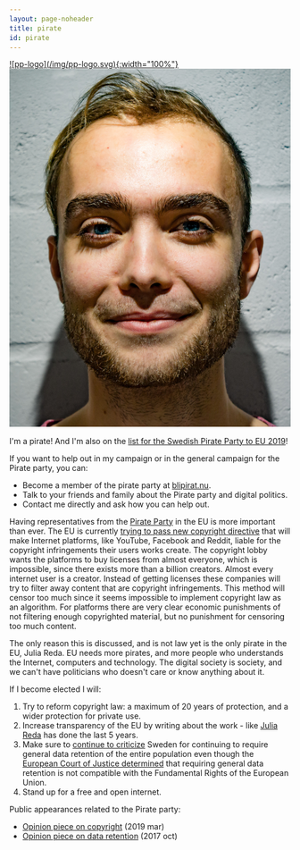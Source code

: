 ```yaml
---
layout: page-noheader
title: pirate
id: pirate
---
```



<a href="https://www.piratpartiet.se/">
![pp-logo](/img/pp-logo.svg){:width="100%"}
</a>

<img class="col one right" src="/img/mans_wall.jpg">

I'm a pirate! And I'm also on the [list for the Swedish Pirate Party to EU 2019](https://www.mynewsdesk.com/se/pressreleases/piratpartiet-presenterar-sin-kandidatlista-foer-europaparlamentsvalet-2019-2826209)!

If you want to help out in my campaign or in the general campaign for the Pirate party, you can:
- Become a member of the pirate party at [blipirat.nu](https://blipirat.nu).
- Talk to your friends and family about the Pirate party and digital politics.
- Contact me directly and ask how you can help out.

Having representatives from the [Pirate Party](https://www.piratpartiet.se/) in the EU is more important than ever. The EU is currently [trying to pass new copyright directive](https://juliareda.eu/eu-copyright-reform/) that will make Internet platforms, like YouTube, Facebook and Reddit, liable for the copyright infringements their users works create. The copyright lobby wants the platforms to buy licenses from almost everyone, which is impossible, since there exists more than a billion creators. Almost every internet user is a creator. Instead of getting licenses these companies will try to filter away content that are copyright infringements. This method will censor too much since it seems impossible to implement copyright law as an algorithm. For platforms there are very clear economic punishments of not filtering enough copyrighted material, but no punishment for censoring too much content.

The only reason this is discussed, and is not law yet is the only pirate in the EU, Julia Reda. EU needs more pirates, and more people who understands the Internet, computers and technology. The digital society is society, and we can't have politicians who doesn't care or know anything about it.

If I become elected I will:
1. Try to reform copyright law: a maximum of 20 years of protection, and a wider protection for private use.
2. Increase transparency of the EU by writing about the work - like [Julia Reda](https://juliareda.eu) has done the last 5 years.
3. Make sure to [continue to criticize](https://computersweden.idg.se/2.2683/1.691385/datalagringsutredning) Sweden for continuing to require general data retention of the entire population even though the [European Court of Justice determined](http://curia.europa.eu/juris/document/document.jsf?text=&docid=186492&pageIndex=0&doclang=EN&mode=req&dir=&occ=first&part=1&cid=513449) that requiring general data retention is not compatible with the Fundamental Rights of the European Union.
4. Stand up for a free and open internet.

Public appearances related to the Pirate party:
- [Opinion piece on copyright](https://computersweden.idg.se/2.2683/1.716324/upphovsratten-ar-en-skam-for-demokratin) (2019 mar)
- [Opinion piece on data retention](https://computersweden.idg.se/2.2683/1.691385/datalagringsutredning) (2017 oct)

